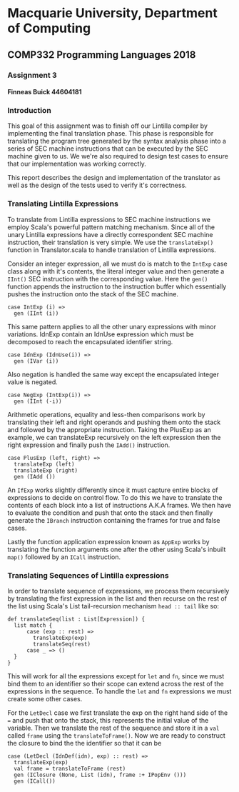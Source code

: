 # Macquarie University, Department of Computing
## COMP332 Programming Languages 2018
### Assignment 3
#### Finneas Buick 44604181

### Introduction

This goal of this assignment was to finish off our Lintilla compiler by implementing the final translation phase. This phase is responsible for translating the program tree generated by the syntax analysis phase into a series of SEC machine instructions that can be executed by the SEC machine given to us. We we're also required to design test cases to ensure that our implementation was working correctly.

This report describes the design and implementation of the translator as well as the design of the tests used to verify it's correctness.

### Translating Lintilla Expressions

To translate from Lintilla expressions to SEC machine instructions we employ Scala's powerful pattern matching mechanism. Since all of the unary Lintilla expressions have a directly correspondent SEC machine instruction, their translation is very simple. We use the `translateExp()` function in Translator.scala to handle translation of Lintilla expressions.

Consider an integer expression, all we must do is match to the `IntExp` case class along with it's contents, the literal integer value and then generate a `IInt()` SEC instruction with the corresponding value. Here the `gen()` function appends the instruction to the instruction buffer which essentially pushes the instruction onto the stack of the SEC machine.

```
case IntExp (i) =>
  gen (IInt (i))
```

This same pattern applies to all the other unary expressions with minor variations. IdnExp contain an IdnUse expression which must be decomposed to reach the encapsulated identifier string.

```
case IdnExp (IdnUse(i)) =>
  gen (IVar (i))
```

Also negation is handled the same way except the encapsulated integer value is negated.

```
case NegExp (IntExp(i)) =>
  gen (IInt (-i))
```

Arithmetic operations, equality and less-then comparisons work by translating their left and right operands and pushing them onto the stack and followed by the appropriate instruction. Taking the PlusExp as an example, we can translateExp recursively on the left expression then the right expression and finally push the `IAdd()` instruction.

```
case PlusExp (left, right) =>
  translateExp (left)
  translateExp (right)
  gen (IAdd ())
```

An `IfExp` works slightly differently since it must capture entire blocks of expressions to decide on control flow. To do this we have to translate the contents of each block into a list of instructions A.K.A frames. We then have to evaluate the condition and push that onto the stack and then finally generate the `IBranch` instruction containing the frames for true and false cases.

Lastly the function application expression known as `AppExp` works by translating the function arguments one after the other using Scala's inbuilt `map()` followed by an `ICall` instruction.

### Translating Sequences of Lintilla expressions

In order to translate sequence of expressions, we process them recursively by translating the first expression in the list and then recurse on the rest of the list using Scala's List tail-recursion mechanism `head :: tail` like so:

```
def translateSeq(list : List[Expression]) {
  list match {
      case (exp :: rest) =>
        translateExp(exp)
        translateSeq(rest)
      case _ => ()
  }
}
```

This will work for all the expressions except for `let` and `fn`, since we must bind them to an identifier so their scope can extend across the rest of the expressions in the sequence. To handle the `let` and `fn` expressions we must create some other cases.

For the `LetDecl` case we first translate the exp on the right hand side of the `=` and push that onto the stack, this represents the initial value of the variable. Then we translate the rest of the sequence and store it in a `val` called `frame` using the `translateToFrame()`. Now we are ready to construct the closure to bind the the identifier so that it can be

```
case (LetDecl (IdnDef(idn), exp) :: rest) =>
  translateExp(exp)
  val frame = translateToFrame (rest)
  gen (IClosure (None, List (idn), frame :+ IPopEnv ()))
  gen (ICall())
```

